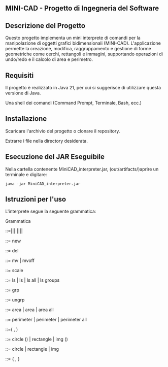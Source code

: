 ﻿
## MINI-CAD - Progetto di Ingegneria del Software

## Descrizione del Progetto

Questo progetto implementa un mini interprete di comandi per la manipolazione di oggetti grafici bidimensionali (MINI-CAD).
L'applicazione permette la creazione, modifica, raggruppamento e gestione di forme geometriche come cerchi, rettangoli e immagini, supportando operazioni di undo/redo e il calcolo di area e perimetro.

## Requisiti

Il progetto è realizzato in Java 21, per cui si suggerisce di utilizzare questa versione di Java.

Una shell dei comandi (Command Prompt, Terminale, Bash, ecc.)

## Installazione

Scaricare l'archivio del progetto o clonare il repository.

Estrarre i file nella directory desiderata.

## Esecuzione del JAR Eseguibile
Nella cartella contenente MiniCAD_interpreter.jar, (out/artifacts/)aprire un terminale e digitare:

```
java -jar MiniCAD_interpreter.jar
```
## Istruzioni per l'uso

L'interprete segue la seguente grammatica:

Grammatica

<cmd>::=<create>|<remove>|<move>|<scale>|<list>|<group>|<ungroup>|<area>|<perimeter>

<create>::= new <typeconstr> <pos>

<remove>::= del <objID>

<move>::= mv <objID> <pos> | mvoff <objID> <pos> 

<scale>::= scale <objID> <posfloat>

<list>::= ls <objID>| ls <type> | ls all | ls groups

<group>::= grp <listID>

<ungroup>::= ungrp <objID>

<area>::= area <objID>| area <type> | area all

<perimeter>::= perimeter <objID>| perimeter <type> | perimeter all

<pos>::=( <posfloat> , <posfloat> )

<typeconstr>::= circle (<posfloat>) | rectangle <pos> | img (<path>)

<type>::= circle | rectangle | img

<listID>::= <objID> { , <objID> }

